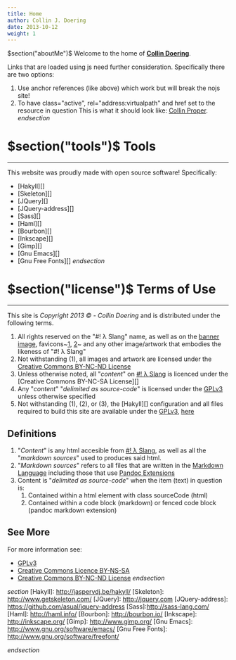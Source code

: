 ```yaml
---
title: Home
author: Collin J. Doering
date: 2013-10-12
weight: 1
---
```


$section("aboutMe")$
Welcome to the home of [**Collin Doering**](/contact.html).

Links that are loaded using js need further consideration. Specifically there are two options:

1. Use anchor references (like above) which work but will break the nojs site!
2. To have class="active", rel="address:virtualpath" and href set to the resource in question
   This is what it should look like: <a class="internal" rel="address:/contact.html" href="pages/contact.html">Collin Proper</a>.
$endsection$

$section("tools")$
Tools
=====
-----
This website was proudly made with open source software! Specifically:

- [Hakyll][]
- [Skeleton][]
- [JQuery][]
- [JQuery-address][]
- [Sass][]
- [Haml][]
- [Bourbon][]
- [Inkscape][]
- [Gimp][]
- [Gnu Emacs][]
- [Gnu Free Fonts][]
$endsection$

$section("license")$
Terms of Use
============
------------

This site is _Copyright 2013 © - Collin Doering_ and is distributed under the following terms.

1. All rights reserved on the "#! λ Slang" name, as well as on the
   [banner image](/images/logo-banner.svg), favicons~[1](/images/favicon.ico),
   [2](/images/favicon.png)~ and any other image/artwork that embodies the likeness of "#! λ
   Slang"
2. Not withstanding (1), all images and artwork are licensed under the
   [Creative Commons BY-NC-ND License][]
3. Unless otherwise noted, all "_content_" on [#! λ Slang](/) is licenced under the
   [Creative Commons BY-NC-SA License][]
4. Any "_content_" "_delimited as source-code_" is licensed under the [GPLv3][] unless otherwise
   specified
5. Not withstanding (1), (2), or (3), the [Hakyll][] configuration and all files required to
   build this site are available under the [GPLv3][], [here](/)

Definitions
-----------

1. "_Content_" is any html accesible from [#! λ Slang](/), as well as all the "_markdown sources_" used to produces said html.
2. "_Markdown sources_" refers to all files that are written in the
   [Markdown Language](http://daringfireball.net/projects/markdown/) including those
   that use [Pandoc Extensions](http://johnmacfarlane.net/pandoc/README.html#pandocs-markdown)
3. Content is "_delimited as source-code_" when the item (text) in question is:
    1. Contained within a html element with class sourceCode (html)
    2. Contained within a code block (markdown) or fenced code block (pandoc markdown extension)

See More
--------

For more information see:

- [GPLv3][]
- [Creative Commons Licence BY-NS-SA][]
- [Creative Commons BY-NC-ND License][]
$endsection$

$section$
[Hakyll]: http://jaspervdj.be/hakyll/
[Skeleton]: http://www.getskeleton.com/
[JQuery]: http://jquery.com
[JQuery-address]: https://github.com/asual/jquery-address
[Sass]:http://sass-lang.com/
[Haml]: http://haml.info/
[Bourbon]: http://bourbon.io/
[Inkscape]: http://inkscape.org/
[Gimp]: http://www.gimp.org/
[Gnu Emacs]: http://www.gnu.org/software/emacs/
[Gnu Free Fonts]: http://www.gnu.org/software/freefont/

[GPLv3]: https://www.gnu.org/licenses/gpl.html
[Creative Commons Licence BY-NS-SA]: http://creativecommons.org/licenses/by-nc-sa/4.0/
[Creative Commons BY-NC-ND License]: http://creativecommons.org/licenses/by-nc-nd/4.0/
$endsection$
